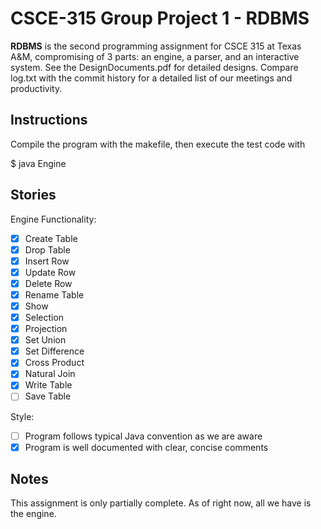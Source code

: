 # CSCE-315 Group Project 1 - RDBMS

**RDBMS** is the second programming assignment for CSCE 315 at Texas A&M, compromising of 3 parts: an engine, a parser, and an interactive system. See the DesignDocuments.pdf for detailed designs. Compare log.txt with the commit history for a detailed list of our meetings and productivity.

## Instructions
Compile the program with the makefile, then execute the test code with 

$ java Engine

## Stories

Engine Functionality: 

- [x] Create Table
- [x] Drop Table
- [x] Insert Row
- [x] Update Row
- [x] Delete Row
- [x] Rename Table
- [x] Show
- [x] Selection
- [x] Projection
- [x] Set Union
- [x] Set Difference
- [x] Cross Product
- [x] Natural Join
- [x] Write Table
- [ ] Save Table

Style:

- [ ] Program follows typical Java convention as we are aware
- [x] Program is well documented with clear, concise comments

## Notes
This assignment is only partially complete. As of right now, all we have is the engine. 
